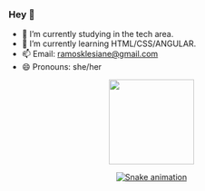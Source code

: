 ### Hey 👋


- 🔭 I’m currently studying in the tech area.
- 🌱 I’m currently learning HTML/CSS/ANGULAR.
- 📫 Email: ramosklesiane@gmail.com
- 😄 Pronouns: she/her

<div align="center">
  <a href="https://github.com/klesiane">
  <img height="150em" src="https://github-readme-stats.vercel.app/api?username=klesiane&show_icons=true&theme=tokyonight&include_all_commits=true&count_private=true"/>

  ![Snake animation](https://github.com/klesiane/klesiane/blob/output/github-contribution-grid-snake.svg)
</div>
